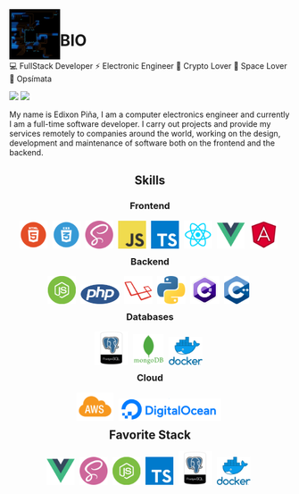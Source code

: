 <img align='left' src='./images/circuit.gif' width='18%'>

# BIO

💻 FullStack Developer
⚡ Electronic Engineer
💎 Crypto Lover
🚀 Space Lover
🐌 Opsímata

<!-- [![](https://img.shields.io/badge/WebSite-edixonalberto.com-blue.svg?style=flat-square)](https://www.edixonalberto.com) -->
![](https://img.shields.io/github/stars/EdixonAlberto?affiliations=OWNER%2CCOLLABORATOR&style=social)
![](https://www.codewars.com/users/EdixonAlberto/badges/micro)
<!-- ![](https://css-battle-shield.herokuapp.com?username=edixon&style=leader) -->

My name is Edixon Piña, I am a computer electronics engineer and currently I am a
full-time software developer. I carry out projects and provide my services remotely to
companies around the world, working on the design, development and maintenance of software
both on the frontend and the backend.

<h2 align="center">Skills</h2>

<h3 align="center">Frontend</h3>

<div align="center">
  <img draggable="false" src='./images/skills/html.png' height='50px' style="margin-right: 5px">
  <img draggable="false" src='./images/skills/css.png' height='50px' style="margin-right: 5px">
  <img draggable="false" src='./images/skills/sass.png' width='50px' height='50px' style="margin-right: 5px">
  <img draggable="false" src='./images/skills/javascript.jpg' height='50px' style="margin-right: 5px">
  <img draggable="false" src='./images/skills/typescript.png' height='50px' style="margin-right: 5px">
  <img draggable="false" src='./images/skills/react.png' height='50px' style="margin-right: 5px">
  <img draggable="false" src='./images/skills/vue.png' height='50px' style="margin-right: 5px">
  <img draggable="false" src='./images/skills/angular.png' height='50px' style="margin-right: 5px">
</div>

<h3 align="center"style="margin-top: 10px">Backend</h3>

<div align="center">
  <img draggable="false" src='./images/skills/node.png' height='50px' style="margin-right: 5px">
  <img draggable="false" src='./images/skills/php.png' height='35px' style="margin-right: 5px">
  <img draggable="false" src='./images/skills/laravel.png' width="50px" height='50px' style="margin-right: 5px">
  <img draggable="false" src='./images/skills/python.png' height='50px' style="margin-right: 5px">
  <img draggable="false" src='./images/skills/csharp.png' height='50px' style="margin-right: 5px">
  <img draggable="false" src='./images/skills/cpp.png' height='50px' style="margin-right: 5px">
</div>

<h3 align="center" style="margin-top: 10px">Databases</h3>

<div align="center">
  <img draggable="false" src='./images/skills/postgresql.png' width='60px' style="margin-right: 5px">
  <img draggable="false" src='./images/skills/mongo.png' height='55px' style="margin-right: 5px">
  <img draggable="false" src='./images/skills/docker.png' height='50px' style="margin-right: 5px">
</div>

<h3 align="center" style="margin-top: 10px">Cloud</h3>

<div align="center">
  <img draggable="false" src='./images/skills/aws.png' height='50px' style="margin-right: 5px">
  <img draggable="false" src='./images/skills/do.png' height='40px' style="margin-right: 5px">
</div>

<h2 align="center" style="margin-top: 10px">Favorite Stack</h2>

<div align="center">
  <img draggable="false" src='./images/skills/vue.png' width='50px' height='50px' style="margin-right: 5px">
  <img draggable="false" src='./images/skills/sass.png' width='50px' height='50px' style="margin-right: 5px">
  <img draggable="false" src='./images/skills/node.png' width='50px' height='50px' style="margin-right: 5px">
  <img draggable="false" src='./images/skills/typescript.png' height='50px' style="margin-right: 5px">
  <img draggable="false" src='./images/skills/postgresql.png' width='60px' style="margin-right: 5px">
  <img draggable="false" src='./images/skills/docker.png' height='50px' style="margin-right: 5px">
</div>
